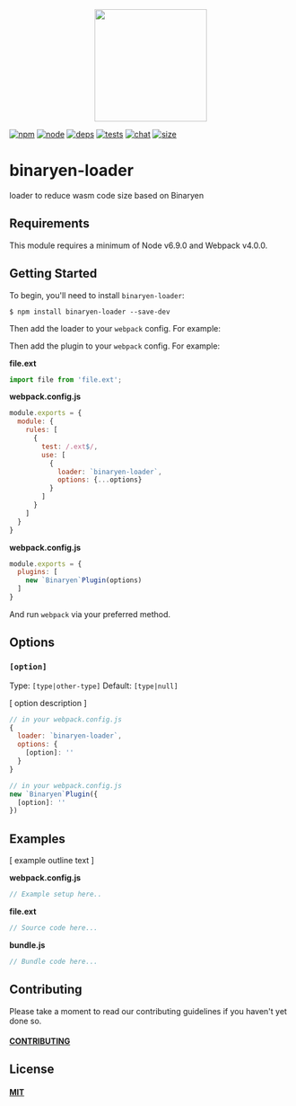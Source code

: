 <div align="center">
  <a href="https://github.com/webpack/webpack">
    <img width="200" height="200" src="https://webpack.js.org/assets/icon-square-big.svg">
  </a>
</div>

[![npm][npm]][npm-url]
[![node][node]][node-url]
[![deps][deps]][deps-url]
[![tests][tests]][tests-url]
[![chat][chat]][chat-url]
[![size][size]][size-url]

# binaryen-loader

loader to reduce wasm code size based on Binaryen

## Requirements

This module requires a minimum of Node v6.9.0 and Webpack v4.0.0.

## Getting Started

To begin, you'll need to install `binaryen-loader`:

```console
$ npm install binaryen-loader --save-dev
```

<!-- isLoader ? use(this) : delete(isPlugin) -->
Then add the loader to your `webpack` config. For example:

<!-- isPlugin ? use(this) : delete(isLoader) -->
Then add the plugin to your `webpack` config. For example:

**file.ext**
```js
import file from 'file.ext';
```

<!-- isLoader ? use(this) : delete(isPlugin) -->
**webpack.config.js**
```js
module.exports = {
  module: {
    rules: [
      {
        test: /.ext$/,
        use: [
          {
            loader: `binaryen-loader`,
            options: {...options}
          }
        ]
      }
    ]
  }
}
```

<!-- isPlugin ? use(this) : delete(isLoader) -->
**webpack.config.js**
```js
module.exports = {
  plugins: [
    new `Binaryen`Plugin(options)
  ]
}
```

And run `webpack` via your preferred method.

## Options

### `[option]`

Type: `[type|other-type]`
Default: `[type|null]`

[ option description ]

<!-- isLoader ? use(this) : delete(isPlugin) -->
```js
// in your webpack.config.js
{
  loader: `binaryen-loader`,
  options: {
    [option]: ''
  }
}
```

<!-- isPlugin ? use(this) : delete(isLoader) -->
```js
// in your webpack.config.js
new `Binaryen`Plugin({
  [option]: ''
})
```

## Examples

[ example outline text ]

**webpack.config.js**
```js
// Example setup here..
```

**file.ext**
```js
// Source code here...
```

**bundle.js**
```js
// Bundle code here...
```

## Contributing

Please take a moment to read our contributing guidelines if you haven't yet done so.

#### [CONTRIBUTING](./.github/CONTRIBUTING)

## License

#### [MIT](./LICENSE)

[npm]: https://img.shields.io/npm/v/binaryen-loader.svg
[npm-url]: https://npmjs.com/package/binaryen-loader

[node]: https://img.shields.io/node/v/binaryen-loader.svg
[node-url]: https://nodejs.org

[deps]: https://david-dm.org/webpack-contrib/binaryen-loader.svg
[deps-url]: https://david-dm.org/webpack-contrib/binaryen-loader

[tests]: 	https://img.shields.io/circleci/project/github/webpack-contrib/binaryen-loader.svg
[tests-url]: https://circleci.com/gh/webpack-contrib/binaryen-loader

[cover]: https://codecov.io/gh/webpack-contrib/binaryen-loader/branch/master/graph/badge.svg
[cover-url]: https://codecov.io/gh/webpack-contrib/binaryen-loader

[chat]: https://img.shields.io/badge/gitter-webpack%2Fwebpack-brightgreen.svg
[chat-url]: https://gitter.im/webpack/webpack

[size]: https://packagephobia.now.sh/badge?p=binaryen-loader
[size-url]: https://packagephobia.now.sh/result?p=binaryen-loader
